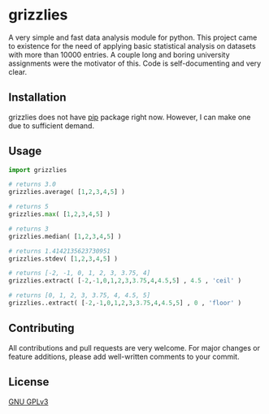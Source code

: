 # grizzlies

A very simple and fast data analysis module for python. This project came to existence for the need of applying basic statistical analysis on datasets with more than 10000 entries. A couple long and boring university assignments were the motivator of this. Code is self-documenting and very clear.

## Installation

grizzlies does not have [pip](https://pip.pypa.io/en/stable/) package right now. However, I can make one due to sufficient demand.

## Usage

```python
import grizzlies

# returns 3.0
grizzlies.average( [1,2,3,4,5] )

# returns 5
grizzlies.max( [1,2,3,4,5] )

# returns 3
grizzlies.median( [1,2,3,4,5] )

# returns 1.4142135623730951
grizzlies.stdev( [1,2,3,4,5] )

# returns [-2, -1, 0, 1, 2, 3, 3.75, 4]
grizzlies.extract( [-2,-1,0,1,2,3,3.75,4,4.5,5] , 4.5 , 'ceil' )

# returns [0, 1, 2, 3, 3.75, 4, 4.5, 5]
grizzlies..extract( [-2,-1,0,1,2,3,3.75,4,4.5,5] , 0 , 'floor' )
```

## Contributing
All contributions and pull requests are very welcome. For major changes or feature additions, please add well-written comments to your commit.

## License
[GNU GPLv3](https://choosealicense.com/licenses/gpl-3.0/)
